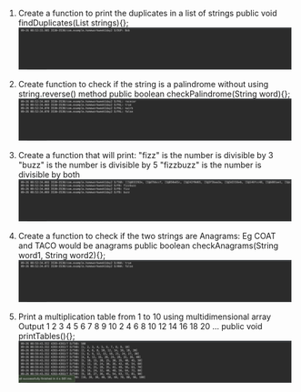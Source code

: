1. Create a function to print the duplicates in a list of strings
public void findDuplicates(List<String> strings){};
![](https://github.com/bferguson92/CodingReview/blob/master/Screen%20Shot%202019-09-26%20at%208.52.50%20AM.png?raw=true=250x)

2. Create function to check if the string is a palindrome without using string.reverse() method
public boolean checkPalindrome(String word){};
![](https://github.com/bferguson92/CodingReview/blob/master/Screen%20Shot%202019-09-26%20at%208.53.03%20AM.png?raw=true250x)

3. Create a function that will print:
"fizz" is the number is divisible by 3
"buzz" is the number is divisible by 5
"fizzbuzz" is the number is divisible by both
![](https://github.com/bferguson92/CodingReview/blob/master/Screen%20Shot%202019-09-26%20at%208.54.03%20AM.png?raw=true250x)

4. Create a function to check if the two strings are Anagrams: Eg COAT and TACO would be anagrams
public boolean checkAnagrams(String word1, String word2){};
![](https://github.com/bferguson92/CodingReview/blob/master/Screen%20Shot%202019-09-26%20at%208.54.14%20AM.png?raw=true250x)

5. Print a multiplication table from 1 to 10 using multidimensional array
Output
1 2 3 4 5 6 7 8 9 10
2 4 6 8 10 12 14 16 18 20
...
public void printTables(){};
![](https://github.com/bferguson92/CodingReview/blob/master/Screen%20Shot%202019-09-26%20at%208.59.52%20AM.png?raw=true250x)

